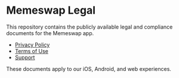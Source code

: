 # Memeswap Legal

This repository contains the publicly available legal and compliance documents for the Memeswap app.

- [Privacy Policy](./privacy-policy.md)
- [Terms of Use](./terms-of-use.md)
- [Support](./support.md)

These documents apply to our iOS, Android, and web experiences.
